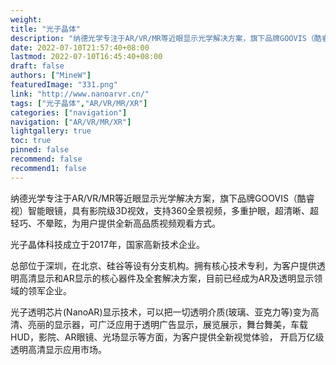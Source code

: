 ```yaml
---
weight: 
title: "光子晶体"
description: "纳德光学专注于AR/VR/MR等近眼显示光学解决方案，旗下品牌GOOVIS（酷睿视）智能眼镜，具有影院级3D视效，支持360全景视频，多重护眼，超清晰、超轻巧、不晕眩，为用户提供全新高品质视频观看方式。"
date: 2022-07-10T21:57:40+08:00
lastmod: 2022-07-10T16:45:40+08:00
draft: false
authors: ["MineW"]
featuredImage: "331.png"
link: "http://www.nanoarvr.cn/"
tags: ["光子晶体","AR/VR/MR/XR"]
categories: ["navigation"]
navigation: ["AR/VR/MR/XR"]
lightgallery: true
toc: true
pinned: false
recommend: false
recommend1: false
---
```


纳德光学专注于AR/VR/MR等近眼显示光学解决方案，旗下品牌GOOVIS（酷睿视）智能眼镜，具有影院级3D视效，支持360全景视频，多重护眼，超清晰、超轻巧、不晕眩，为用户提供全新高品质视频观看方式。

光子晶体科技成立于2017年，国家高新技术企业。

总部位于深圳，在北京、硅谷等设有分支机构。拥有核心技术专利，为客户提供透明高清显示和AR显示的核心器件及全套解决方案，目前已经成为AR及透明显示领域的领军企业。 

光子透明芯片(NanoAR)显示技术，可以把一切透明介质(玻璃、亚克力等)变为高清、亮丽的显示器，可广泛应用于透明广告显示，展览展示，舞台舞美，车载HUD，影院、AR眼镜、光场显示等方面，为客户提供全新视觉体验， 开启万亿级透明高清显示应用市场。